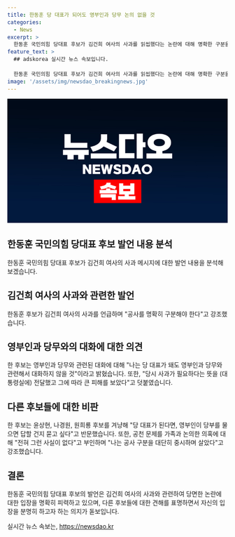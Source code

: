 ```yaml
---
title: 한동훈 당 대표가 되어도 영부인과 당무 논의 없을 것
categories:
  - News
excerpt: >
  한동훈 국민의힘 당대표 후보가 김건희 여사의 사과를 읽씹했다는 논란에 대해 명확한 구분을 요구하며 피해를 입은 것을 주장했다. 또한, 윤상현, 나경원, 원희룡 후보에 대한 비판과 공천 의혹을 부인하며 공공과 사적인 사안을 분리하고자 했다. 한 후보는 공천 문제를 가족과 논의한 것을 부인하고, 공사와 사적인 문제를 철저히 구분하는 것을 강조하며 명예훼손이 있을 경우 즉시 후보직을 사퇴할 것을 강조했다.
feature_text: >
  ## adskorea 실시간 뉴스 속보입니다.

  한동훈 국민의힘 당대표 후보가 김건희 여사의 사과를 읽씹했다는 논란에 대해 명확한 구분을 요구하며 피해를 입은 것을 주장했다. 또한, 윤상현, 나경원, 원희룡 후보에 대한 비판과 공천 의혹을 부인하며 공공과 사적인 사안을 분리하고자 했다. 한 후보는 공천 문제를 가족과 논의한 것을 부인하고, 공사와 사적인 문제를 철저히 구분하는 것을 강조하며 명예훼손이 있을 경우 즉시 후보직을 사퇴할 것을 강조했다.
image: '/assets/img/newsdao_breakingnews.jpg'
---
```


<p><img src="/assets/img/newsdao_breakingnews.jpg" alt="adskorea 속보" /></p>

<h2 data-ke-size="size26">한동훈 국민의힘 당대표 후보 발언 내용 분석</h2>

<p data-ke-size="size16">한동훈 국민의힘 당대표 후보가 김건희 여사의 사과 메시지에 대한 발언 내용을 분석해보겠습니다.</p>

<h2>김건희 여사의 사과와 관련한 발언</h2>

<p data-ke-size="size16">한동훈 후보가 김건희 여사의 사과를 언급하며 "공사를 명확히 구분해야 한다"고 강조했습니다.</p>

<h2>영부인과 당무와의 대화에 대한 의견</h2>

<p data-ke-size="size16">한 후보는 영부인과 당무와 관련된 대화에 대해 "나는 당 대표가 돼도 영부인과 당무와 관련해서 대화하지 않을 것"이라고 밝혔습니다. 또한, "당시 사과가 필요하다는 뜻을 (대통령실에) 전달했고 그에 따라 큰 피해를 보았다"고 덧붙였습니다.</p>

<h2>다른 후보들에 대한 비판</h2>

<p data-ke-size="size16">한 후보는 윤상현, 나경원, 원희룡 후보를 겨냥해 "당 대표가 된다면, 영부인이 당부를 물으면 답할 건지 묻고 싶다"고 반문했습니다. 또한, 공천 문제를 가족과 논의한 의혹에 대해 "전혀 그런 사실이 없다"고 부인하며 "나는 공사 구분을 대단히 중시하며 살았다"고 강조했습니다.</p>

<h2>결론</h2>

<p data-ke-size="size16">한동훈 국민의힘 당대표 후보의 발언은 김건희 여사의 사과와 관련하여 당면한 논란에 대한 입장을 명확히 피력하고 있으며, 다른 후보들에 대한 견해를 표명하면서 자신의 입장을 분명히 하고자 하는 의지가 돋보입니다.</p>
실시간 뉴스 속보는, <a href="https://newsdao.kr" rel="dofollow">https://newsdao.kr</a>


